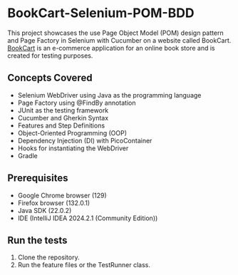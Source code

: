 # BookCart-Selenium-POM-BDD
This project showcases the use Page Object Model (POM) design pattern and Page Factory in Selenium with Cucumber on a website called BookCart. [BookCart](https://github.com/AnkitSharma-007/bookcart) is an e-commerce application for an online book store and is created for testing purposes.

## Concepts Covered
- Selenium WebDriver using Java as the programming language
- Page Factory using @FindBy annotation
- JUnit as the testing framework
- Cucumber and Gherkin Syntax
- Features and Step Definitions
- Object-Oriented Programming (OOP)
- Dependency Injection (DI) with PicoContainer
- Hooks for instantiating the WebDriver
- Gradle

## Prerequisites 
- Google Chrome browser (129)
- Firefox browser (132.0.1)
- Java SDK (22.0.2)
- IDE (IntelliJ IDEA 2024.2.1 (Community Edition))

## Run the tests
1. Clone the repository.
2. Run the feature files or the TestRunner class.
